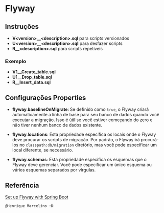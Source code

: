 #  Flyway


## Instruções
- **V\<version>__\<description>.sql** para scripts versionados
- **U\<version>__\<description>.sql** para desfazer scripts
- **R__\<description>.sql** para scripts repetíveis

### Exemplo
- **V1__Create_table.sql**
- **U1__Drop_table.sql**
- **R__Insert_data.sql**

## Configurações Properties
- **flyway.baselineOnMigrate**: Se definido como `true`, o Flyway criará automaticamente a linha de base para seu banco de dados quando você executar a migração. Isso é útil se você estiver começando do zero e não tiver nenhum banco de dados existente.

- **flyway.locations**: Esta propriedade especifica os locais onde o Flyway deve procurar os scripts de migração. Por padrão, o Flyway irá procurá-los no `classpath:db/migration` diretório, mas você pode especificar um local diferente, se necessário.

- **flyway.schemas**: Esta propriedade especifica os esquemas que o Flyway deve gerenciar. Você pode especificar um único esquema ou vários esquemas separados por vírgulas.

## Referência
[Set up Flyway with Spring Boot](https://medium.com/hprog99/set-up-flyway-with-spring-boot-1b24b8abe56e)

```
@Henrique Marcelino :D